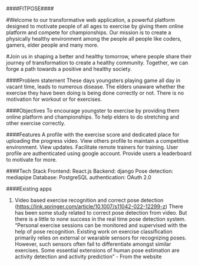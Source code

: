 ####FITPOSE####

#Welcome to our transformative web application, a powerful platform designed to motivate people of all ages to exercise by giving them online platform and compete for championships. Our mission is to create a physically healthy environment among the people all people like coders, gamers, elder people and many more. 

#Join us in shaping a better and healthy tomorrow, where people share their journey of transformation to create a healthy community. Together, we can forge a path towards a positive and healthy society.

####Problem statement
These days youngsters playing game all day in vacant time, leads to numerous disease.
The elders unaware whether the exercise they have been doing is being done correctly or not.
There is no motivation for workout or for exercises.

####Objectives
To encourage youngster to exercise by providing them online platform and championships.
To help elders to do stretching and other exercise correctly.

####Features
A profile with the exercise score and dedicated place for uploading the progress video.
View others profile to maintain a competitive environment.
View updates.
Facilitate remote trainers for training.
User profile are authenticated using google account.
Provide users a leaderboard to motivate for more.

####Tech Stack
Frontend: React.js
Backend: django
Pose detection: mediapipe
Database: PostgreSQL
authentication: OAuth 2.0

####Existing apps
1. Video based exercise recognition and correct pose detection
(https://link.springer.com/article/10.1007/s11042-022-12299-z)
There has been some study related to correct pose detection from video. But there is a little to none success in the real time pose detection system. “Personal exercise sessions can be monitored and supervised with the help of pose recognition. Existing work on exercise classification primarily relies on external or wearable sensors for recognizing poses. However, such sensors often fail to differentiate amongst similar exercises. Some essential extensions of human pose estimation are activity detection and activity prediction” -  From the website
